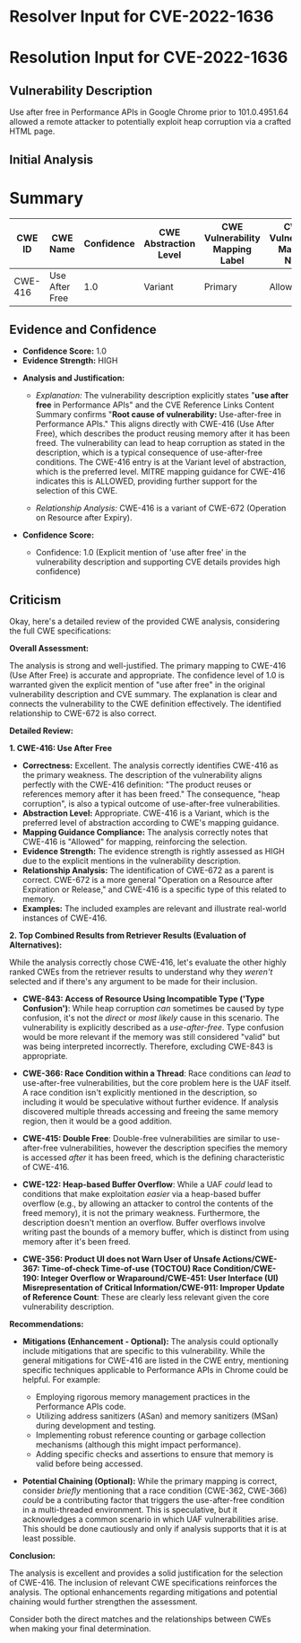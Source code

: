 # Resolver Input for CVE-2022-1636

# Resolution Input for CVE-2022-1636

## Vulnerability Description
Use after free in Performance APIs in Google Chrome prior to 101.0.4951.64 allowed a remote attacker to potentially exploit heap corruption via a crafted HTML page.

## Initial Analysis
# Summary
| CWE ID | CWE Name | Confidence | CWE Abstraction Level | CWE Vulnerability Mapping Label | CWE-Vulnerability Mapping Notes |
|---|---|---|---|---|---|
| CWE-416 | Use After Free | 1.0 | Variant |  Primary | Allowed |

## Evidence and Confidence

*   **Confidence Score:** 1.0
*   **Evidence Strength:** HIGH

- **Analysis and Justification:**  
  - *Explanation:* The vulnerability description explicitly states "**use after free** in Performance APIs" and the CVE Reference Links Content Summary confirms "**Root cause of vulnerability:** Use-after-free in Performance APIs." This aligns directly with CWE-416 (Use After Free), which describes the product reusing memory after it has been freed. The vulnerability can lead to heap corruption as stated in the description, which is a typical consequence of use-after-free conditions. The CWE-416 entry is at the Variant level of abstraction, which is the preferred level. MITRE mapping guidance for CWE-416 indicates this is ALLOWED, providing further support for the selection of this CWE.

  - *Relationship Analysis:* CWE-416 is a variant of CWE-672 (Operation on Resource after Expiry).

- **Confidence Score:**  
  - Confidence: 1.0 (Explicit mention of 'use after free' in the vulnerability description and supporting CVE details provides high confidence)

## Criticism
Okay, here's a detailed review of the provided CWE analysis, considering the full CWE specifications:

**Overall Assessment:**

The analysis is strong and well-justified. The primary mapping to CWE-416 (Use After Free) is accurate and appropriate. The confidence level of 1.0 is warranted given the explicit mention of "use after free" in the original vulnerability description and CVE summary. The explanation is clear and connects the vulnerability to the CWE definition effectively. The identified relationship to CWE-672 is also correct.

**Detailed Review:**

**1. CWE-416: Use After Free**

*   **Correctness:** Excellent. The analysis correctly identifies CWE-416 as the primary weakness. The description of the vulnerability aligns perfectly with the CWE-416 definition: "The product reuses or references memory after it has been freed."  The consequence, "heap corruption", is also a typical outcome of use-after-free vulnerabilities.
*   **Abstraction Level:** Appropriate.  CWE-416 is a Variant, which is the preferred level of abstraction according to CWE's mapping guidance.
*   **Mapping Guidance Compliance:** The analysis correctly notes that CWE-416 is "Allowed" for mapping, reinforcing the selection.
*   **Evidence Strength:** The evidence strength is rightly assessed as HIGH due to the explicit mentions in the vulnerability description.
*   **Relationship Analysis:** The identification of CWE-672 as a parent is correct. CWE-672 is a more general "Operation on a Resource after Expiration or Release," and CWE-416 is a specific type of this related to memory.
*   **Examples:** The included examples are relevant and illustrate real-world instances of CWE-416.

**2. Top Combined Results from Retriever Results (Evaluation of Alternatives):**

While the analysis correctly chose CWE-416, let's evaluate the other highly ranked CWEs from the retriever results to understand why they *weren't* selected and if there's any argument to be made for their inclusion.

*   **CWE-843: Access of Resource Using Incompatible Type ('Type Confusion')**:  While heap corruption *can* sometimes be caused by type confusion, it's not the *direct* or *most likely* cause in this scenario.  The vulnerability is explicitly described as a *use-after-free*.  Type confusion would be more relevant if the memory was still considered "valid" but was being interpreted incorrectly.  Therefore, excluding CWE-843 is appropriate.

*   **CWE-366: Race Condition within a Thread**:  Race conditions can *lead* to use-after-free vulnerabilities, but the core problem here is the UAF itself. A race condition isn't explicitly mentioned in the description, so including it would be speculative without further evidence. If analysis discovered multiple threads accessing and freeing the same memory region, then it would be a good addition.

*   **CWE-415: Double Free**:  Double-free vulnerabilities are similar to use-after-free vulnerabilities, however the description specifies the memory is accessed *after* it has been freed, which is the defining characteristic of CWE-416.

*   **CWE-122: Heap-based Buffer Overflow**: While a UAF *could* lead to conditions that make exploitation *easier* via a heap-based buffer overflow (e.g., by allowing an attacker to control the contents of the freed memory), it is not the primary weakness. Furthermore, the description doesn't mention an overflow. Buffer overflows involve writing past the bounds of a memory buffer, which is distinct from using memory after it's been freed.

*   **CWE-356: Product UI does not Warn User of Unsafe Actions/CWE-367: Time-of-check Time-of-use (TOCTOU) Race Condition/CWE-190: Integer Overflow or Wraparound/CWE-451: User Interface (UI) Misrepresentation of Critical Information/CWE-911: Improper Update of Reference Count**: These are clearly less relevant given the core vulnerability description.

**Recommendations:**

*   **Mitigations (Enhancement - Optional):** The analysis could optionally include mitigations that are specific to this vulnerability. While the general mitigations for CWE-416 are listed in the CWE entry, mentioning specific techniques applicable to Performance APIs in Chrome could be helpful. For example:
    *   Employing rigorous memory management practices in the Performance APIs code.
    *   Utilizing address sanitizers (ASan) and memory sanitizers (MSan) during development and testing.
    *   Implementing robust reference counting or garbage collection mechanisms (although this might impact performance).
    *   Adding specific checks and assertions to ensure that memory is valid before being accessed.

*   **Potential Chaining (Optional):** While the primary mapping is correct, consider *briefly* mentioning that a race condition (CWE-362, CWE-366) *could* be a contributing factor that triggers the use-after-free condition in a multi-threaded environment.  This is speculative, but it acknowledges a common scenario in which UAF vulnerabilities arise. This should be done cautiously and only if analysis supports that it is at least possible.

**Conclusion:**

The analysis is excellent and provides a solid justification for the selection of CWE-416. The inclusion of relevant CWE specifications reinforces the analysis. The optional enhancements regarding mitigations and potential chaining would further strengthen the assessment.

Consider both the direct matches and the relationships between CWEs
when making your final determination.
        